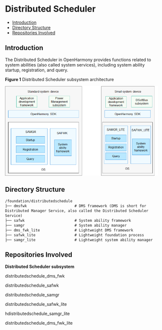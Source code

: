 # Distributed Scheduler<a name="EN-US_TOPIC_0000001115719369"></a>

-   [Introduction](#section11660541593)
-   [Directory Structure](#section161941989596)
-   [Repositories Involved](#section1371113476307)

## Introduction<a name="section11660541593"></a>

The Distributed Scheduler in OpenHarmony provides functions related to system abilities \(also called system services\), including system ability startup, registration, and query.

**Figure  1**  Distributed Scheduler subsystem architecture<a name="fig4460722185514"></a>  


![](figures/en-us_image_0000001162500331.png)

## Directory Structure<a name="section161941989596"></a>

```
/foundation/distributedschedule
├── dmsfwk                      # DMS framework (DMS is short for Distributed Manager Service, also called the Distributed Scheduler Service)
├── safwk                       # System ability framework
├── samgr                       # System ability manager
├── dms_fwk_lite                # Lightweight DMS framework
├── safwk_lite                  # Lightweight foundation process
├── samgr_lite                  # Lightweight system ability manager
```

## Repositories Involved<a name="section1371113476307"></a>

**Distributed Scheduler subsystem**

distributedschedule\_dms\_fwk

distributedschedule\_safwk

distributedschedule\_samgr

distributedschedule\_safwk\_lite

hdistributedschedule\_samgr\_lite

distributedschedule\_dms\_fwk\_lite

